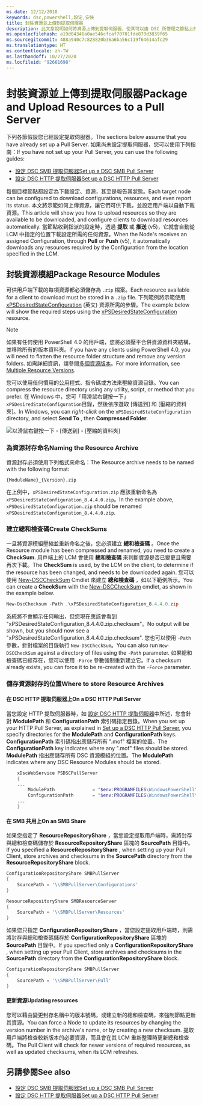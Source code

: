 ```yaml
---
ms.date: 12/12/2018
keywords: dsc,powershell,設定,安裝
title: 封裝資源並上傳到提取伺服器
description: 此文章說明如何將資源上傳到提取伺服器，使其可以由 DSC 所管理之節點上的設定下載。
ms.openlocfilehash: a19d04346a0ae546cfcaf70701fde870d3839f65
ms.sourcegitcommit: 488a940c7c828820b36a6ba56c119f64614afc29
ms.translationtype: HT
ms.contentlocale: zh-TW
ms.lasthandoff: 10/27/2020
ms.locfileid: "92661698"
---
```

# <a name="package-and-upload-resources-to-a-pull-server"></a><span data-ttu-id="55455-104">封裝資源並上傳到提取伺服器</span><span class="sxs-lookup"><span data-stu-id="55455-104">Package and Upload Resources to a Pull Server</span></span>

<span data-ttu-id="55455-105">下列各節假設您已經設定提取伺服器。</span><span class="sxs-lookup"><span data-stu-id="55455-105">The sections below assume that you have already set up a Pull Server.</span></span> <span data-ttu-id="55455-106">如果尚未設定提取伺服器，您可以使用下列指南：</span><span class="sxs-lookup"><span data-stu-id="55455-106">If you have not set up your Pull Server, you can use the following guides:</span></span>

- [<span data-ttu-id="55455-107">設定 DSC SMB 提取伺服器</span><span class="sxs-lookup"><span data-stu-id="55455-107">Set up a DSC SMB Pull Server</span></span>](pullServerSmb.md)
- [<span data-ttu-id="55455-108">設定 DSC HTTP 提取伺服器</span><span class="sxs-lookup"><span data-stu-id="55455-108">Set up a DSC HTTP Pull Server</span></span>](pullServer.md)

<span data-ttu-id="55455-109">每個目標節點都設定為下載設定、資源，甚至是報告其狀態。</span><span class="sxs-lookup"><span data-stu-id="55455-109">Each target node can be configured to download configurations, resources, and even report its status.</span></span> <span data-ttu-id="55455-110">本文將示範如何上傳資源，讓它們可供下載，並設定用戶端以自動下載資源。</span><span class="sxs-lookup"><span data-stu-id="55455-110">This article will show you how to upload resources so they are available to be downloaded, and configure clients to download resources automatically.</span></span> <span data-ttu-id="55455-111">當節點收到指派的設定時，透過 **提取** 或 **推送** (v5)，它就會自動從 LCM 中指定的位置下載設定所需的任何資源。</span><span class="sxs-lookup"><span data-stu-id="55455-111">When the Node's receives an assigned Configuration, through **Pull** or **Push** (v5), it automatically downloads any resources required by the Configuration from the location specified in the LCM.</span></span>

## <a name="package-resource-modules"></a><span data-ttu-id="55455-112">封裝資源模組</span><span class="sxs-lookup"><span data-stu-id="55455-112">Package Resource Modules</span></span>

<span data-ttu-id="55455-113">可供用戶端下載的每項資源都必須儲存為 `.zip` 檔案。</span><span class="sxs-lookup"><span data-stu-id="55455-113">Each resource available for a client to download must be stored in a `.zip` file.</span></span> <span data-ttu-id="55455-114">下列範例將示範使用 [xPSDesiredStateConfiguration](https://www.powershellgallery.com/packages/xPSDesiredStateConfiguration/8.4.0.0) \(英文\) 資源所需的步驟。</span><span class="sxs-lookup"><span data-stu-id="55455-114">The example below will show the required steps using the [xPSDesiredStateConfiguration](https://www.powershellgallery.com/packages/xPSDesiredStateConfiguration/8.4.0.0) resource.</span></span>

> [!NOTE]
> <span data-ttu-id="55455-115">如果有任何使用 PowerShell 4.0 的用戶端，您將必須壓平合併資源資料夾結構，並移除所有的版本資料夾。</span><span class="sxs-lookup"><span data-stu-id="55455-115">If you have any clients using PowerShell 4.0, you will need to flatten the resource folder structure and remove any version folders.</span></span> <span data-ttu-id="55455-116">如需詳細資訊，請參閱[多個資源版本](../configurations/import-dscresource.md#multiple-resource-versions)。</span><span class="sxs-lookup"><span data-stu-id="55455-116">For more information, see [Multiple Resource Versions](../configurations/import-dscresource.md#multiple-resource-versions).</span></span>

<span data-ttu-id="55455-117">您可以使用任何慣用的公用程式、指令碼或方法來壓縮資源目錄。</span><span class="sxs-lookup"><span data-stu-id="55455-117">You can compress the resource directory using any utility, script, or method that you prefer.</span></span> <span data-ttu-id="55455-118">在 Windows 中，您可「用滑鼠右鍵按一下」`xPSDesiredStateConfiguration`目錄，然後依序選取 [傳送到] 和 [壓縮的資料夾]。</span><span class="sxs-lookup"><span data-stu-id="55455-118">In Windows, you can _right-click_ on the `xPSDesiredStateConfiguration` directory, and select **Send To** , then **Compressed Folder**.</span></span>

![以滑鼠右鍵按一下 - [傳送到] - [壓縮的資料夾]](media/package-upload-resources/right-click.gif)

### <a name="naming-the-resource-archive"></a><span data-ttu-id="55455-120">為資源封存命名</span><span class="sxs-lookup"><span data-stu-id="55455-120">Naming the Resource Archive</span></span>

<span data-ttu-id="55455-121">資源封存必須使用下列格式來命名：</span><span class="sxs-lookup"><span data-stu-id="55455-121">The Resource archive needs to be named with the following format:</span></span>

```
{ModuleName}_{Version}.zip
```

<span data-ttu-id="55455-122">在上例中，`xPSDesiredStateConfiguration.zip` 應該重新命名為 `xPSDesiredStateConfiguration_8.4.4.0.zip`。</span><span class="sxs-lookup"><span data-stu-id="55455-122">In the example above, `xPSDesiredStateConfiguration.zip` should be renamed `xPSDesiredStateConfiguration_8.4.4.0.zip`.</span></span>

### <a name="create-checksums"></a><span data-ttu-id="55455-123">建立總和檢查碼</span><span class="sxs-lookup"><span data-stu-id="55455-123">Create CheckSums</span></span>

<span data-ttu-id="55455-124">一旦將資源模組壓縮並重新命名之後，您必須建立 **總和檢查碼** 。</span><span class="sxs-lookup"><span data-stu-id="55455-124">Once the Resource module has been compressed and renamed, you need to create a **CheckSum**.</span></span> <span data-ttu-id="55455-125">用戶端上的 LCM 會使用 **總和檢查碼** 來判斷資源是否已變更且需要再次下載。</span><span class="sxs-lookup"><span data-stu-id="55455-125">The **CheckSum** is used, by the LCM on the client, to determine if the resource has been changed, and needs to be downloaded again.</span></span> <span data-ttu-id="55455-126">您可以使用 [New-DSCCheckSum](/powershell/module/PSDesiredStateConfiguration/New-DSCCheckSum) Cmdlet 來建立 **總和檢查碼** ，如以下範例所示。</span><span class="sxs-lookup"><span data-stu-id="55455-126">You can create a **CheckSum** with the [New-DSCCheckSum](/powershell/module/PSDesiredStateConfiguration/New-DSCCheckSum) cmdlet, as shown in the example below.</span></span>

```powershell
New-DscChecksum -Path .\xPSDesiredStateConfiguration_8.4.4.0.zip
```

<span data-ttu-id="55455-127">系統將不會顯示任何輸出，但您現在應該會看到 "xPSDesiredStateConfiguration_8.4.4.0.zip.checksum"。</span><span class="sxs-lookup"><span data-stu-id="55455-127">No output will be shown, but you should now see a "xPSDesiredStateConfiguration_8.4.4.0.zip.checksum".</span></span> <span data-ttu-id="55455-128">您也可以使用 `-Path` 參數，針對檔案的目錄執行 `New-DSCCheckSum`。</span><span class="sxs-lookup"><span data-stu-id="55455-128">You can also run `New-DSCCheckSum` against a directory of files using the `-Path` parameter.</span></span> <span data-ttu-id="55455-129">如果總和檢查碼已經存在，您可以使用 `-Force` 參數強制重新建立它。</span><span class="sxs-lookup"><span data-stu-id="55455-129">If a checksum already exists, you can force it to be re-created with the `-Force` parameter.</span></span>

### <a name="where-to-store-resource-archives"></a><span data-ttu-id="55455-130">儲存資源封存的位置</span><span class="sxs-lookup"><span data-stu-id="55455-130">Where to store Resource Archives</span></span>

#### <a name="on-a-dsc-http-pull-server"></a><span data-ttu-id="55455-131">在 DSC HTTP 提取伺服器上</span><span class="sxs-lookup"><span data-stu-id="55455-131">On a DSC HTTP Pull Server</span></span>

<span data-ttu-id="55455-132">當您設定 HTTP 提取伺服器時，如 [設定 DSC HTTP 提取伺服器](pullServer.md)中所述，您會針對 **ModulePath** 和 **ConfigurationPath** 索引碼指定目錄。</span><span class="sxs-lookup"><span data-stu-id="55455-132">When you set up your HTTP Pull Server, as explained in [Set up a DSC HTTP Pull Server](pullServer.md), you specify directories for the **ModulePath** and **ConfigurationPath** keys.</span></span> <span data-ttu-id="55455-133">**ConfigurationPath** 索引碼指出應儲存所有 ".mof" 檔案的位置。</span><span class="sxs-lookup"><span data-stu-id="55455-133">The **ConfigurationPath** key indicates where any ".mof" files should be stored.</span></span> <span data-ttu-id="55455-134">**ModulePath** 指出應儲存所有 DSC 資源模組的位置。</span><span class="sxs-lookup"><span data-stu-id="55455-134">The **ModulePath** indicates where any DSC Resource Modules should be stored.</span></span>

```powershell
    xDscWebService PSDSCPullServer
    {
    ...
        ModulePath              = "$env:PROGRAMFILES\WindowsPowerShell\DscService\Modules"
        ConfigurationPath       = "$env:PROGRAMFILES\WindowsPowerShell\DscService\Configuration"
    ...
    }

```

#### <a name="on-an-smb-share"></a><span data-ttu-id="55455-135">在 SMB 共用上</span><span class="sxs-lookup"><span data-stu-id="55455-135">On an SMB Share</span></span>

<span data-ttu-id="55455-136">如果您指定了 **ResourceRepositoryShare** ，當您設定提取用戶端時，需將封存與總和檢查碼儲存於 **ResourceRepositoryShare** 區塊的 **SourcePath** 目錄中。</span><span class="sxs-lookup"><span data-stu-id="55455-136">If you specified a **ResourceRepositoryShare** , when setting up your Pull Client, store archives and checksums in the **SourcePath** directory from the **ResourceRepositoryShare** block.</span></span>

```powershell
ConfigurationRepositoryShare SMBPullServer
{
    SourcePath = '\\SMBPullServer\Configurations'
}

ResourceRepositoryShare SMBResourceServer
{
    SourcePath = '\\SMBPullServer\Resources'
}
```

<span data-ttu-id="55455-137">如果您只指定 **ConfigurationRepositoryShare** ，當您設定提取用戶端時，則需將封存與總和檢查碼儲存於 **ConfigurationRepositoryShare** 區塊的 **SourcePath** 目錄中。</span><span class="sxs-lookup"><span data-stu-id="55455-137">If you specified only a **ConfigurationRepositoryShare** , when setting up your Pull Client, store archives and checksums in the **SourcePath** directory from the **ConfigurationRepositoryShare** block.</span></span>

```powershell
ConfigurationRepositoryShare SMBPullServer
{
    SourcePath = '\\SMBPullServer\Pull'
}
```

#### <a name="updating-resources"></a><span data-ttu-id="55455-138">更新資源</span><span class="sxs-lookup"><span data-stu-id="55455-138">Updating resources</span></span>

<span data-ttu-id="55455-139">您可以藉由變更封存名稱中的版本號碼，或建立新的總和檢查碼，來強制節點更新其資源。</span><span class="sxs-lookup"><span data-stu-id="55455-139">You can force a Node to update its resources by changing the version number in the archive's name, or by creating a new checksum.</span></span> <span data-ttu-id="55455-140">提取用戶端將檢查較新版本的必要資源，而且會在其 LCM 重新整理時更新總和檢查碼。</span><span class="sxs-lookup"><span data-stu-id="55455-140">The Pull Client will check for newer versions of required resources, as well as updated checksums, when its LCM refreshes.</span></span>

## <a name="see-also"></a><span data-ttu-id="55455-141">另請參閱</span><span class="sxs-lookup"><span data-stu-id="55455-141">See also</span></span>

- [<span data-ttu-id="55455-142">設定 DSC SMB 提取伺服器</span><span class="sxs-lookup"><span data-stu-id="55455-142">Set up a DSC SMB Pull Server</span></span>](pullServerSmb.md)
- [<span data-ttu-id="55455-143">設定 DSC HTTP 提取伺服器</span><span class="sxs-lookup"><span data-stu-id="55455-143">Set up a DSC HTTP Pull Server</span></span>](pullServer.md)

